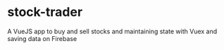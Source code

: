 # stock-trader
A VueJS app to buy and sell stocks and maintaining state with Vuex and saving data on Firebase
